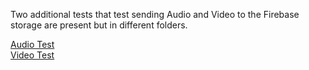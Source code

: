 Two additional tests that test sending Audio and Video to the Firebase storage are present but in different folders. <br>

[Audio Test](record_audio/test_audio_firebase.py) <br>
[Video Test](record_video/test_video_firebase.py) <br>
